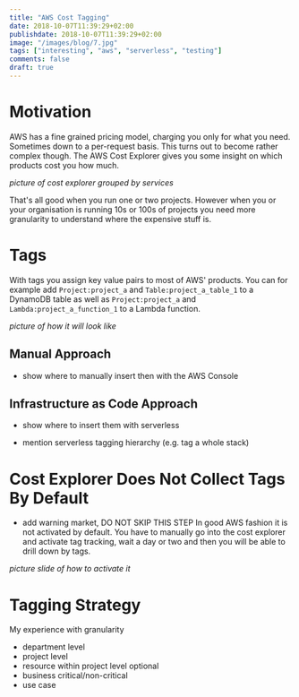 ```yaml
---
title: "AWS Cost Tagging"
date: 2018-10-07T11:39:29+02:00
publishdate: 2018-10-07T11:39:29+02:00
image: "/images/blog/7.jpg"
tags: ["interesting", "aws", "serverless", "testing"]
comments: false
draft: true
---
```

# Motivation
AWS has a fine grained pricing model, charging you only for what you need. Sometimes down to a per-request basis. This turns out to become rather complex though. The AWS Cost Explorer gives you some insight on which products cost you how much.

_picture of cost explorer grouped by services_

That's all good when you run one or two projects. However when you or your organisation is running 10s or 100s of projects you need more granularity to understand where the expensive stuff is.

# Tags

With tags you assign key value pairs to most of AWS' products. You can for example add `Project:project_a` and `Table:project_a_table_1` to a DynamoDB table as well as `Project:project_a` and `Lambda:project_a_function_1` to a Lambda function.

_picture of how it will look like_

## Manual Approach
- show where to manually insert then with the AWS Console

## Infrastructure as Code Approach
- show where to insert them with serverless

- mention serverless tagging hierarchy (e.g. tag a whole stack)

# Cost Explorer Does Not Collect Tags By Default

 - add warning market, DO NOT SKIP THIS STEP
In good AWS fashion it is not activated by default. You have to manually go into the cost explorer and activate tag tracking, wait a day or two and then you will be able to drill down by tags.

_picture slide of how to activate it_

# Tagging Strategy

My experience with granularity
* department level
* project level
* resource within project level
optional
* business critical/non-critical
* use case